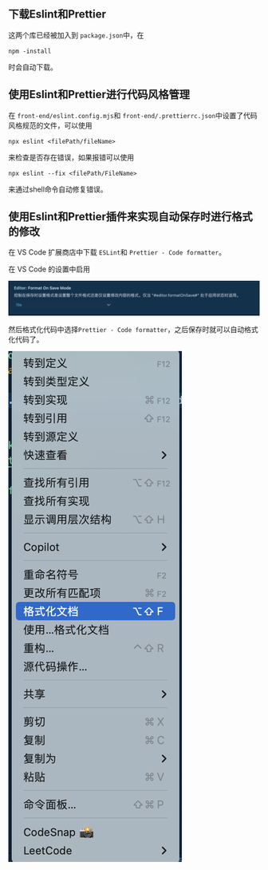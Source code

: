 ## 下载Eslint和Prettier

这两个库已经被加入到 `package.json`中，在

```
npm -install
```

时会自动下载。

## 使用Eslint和Prettier进行代码风格管理

在 `front-end/eslint.config.mjs`和 `front-end/.prettierrc.json`中设置了代码风格规范的文件，可以使用

```
npx eslint <filePath/fileName>
```

来检查是否存在错误，如果报错可以使用

```
npx eslint --fix <filePath/FileName>
```

来通过shell命令自动修复错误。

## 使用Eslint和Prettier插件来实现自动保存时进行格式的修改

在 VS Code 扩展商店中下载 `ESLint`和 `Prettier - Code formatter`。

在 VS Code 的设置中启用

![1718856330985](image/codeStyle-zhCN/1718856330985.png)

然后格式化代码中选择`Prettier - Code formatter`，之后保存时就可以自动格式化代码了。

![1718856372740](image/codeStyle-zhCN/1718856372740.png)
